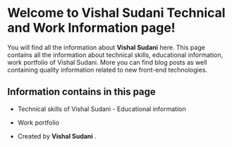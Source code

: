 
# Welcome to Vishal Sudani Technical and Work Information page!

You will find all the information about  **Vishal Sudani** here. This page contains all the information about technical skills, educational information, work portfolio of Vishal Sudani. More you can find blog posts as well containing quality information related to new front-end technologies.


## Information contains in this page

- Technical skills of Vishal Sudani - Educational information
- Work portfolio


- Created by **Vishal Sudani** .
